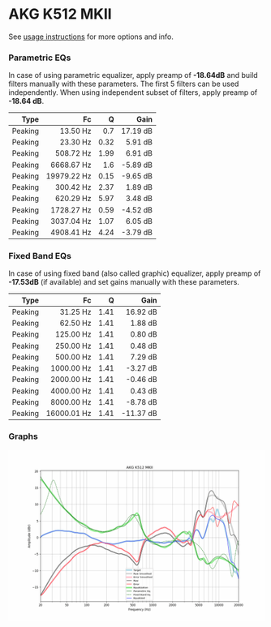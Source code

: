 # AKG K512 MKII
See [usage instructions](https://github.com/jaakkopasanen/AutoEq#usage) for more options and info.

### Parametric EQs
In case of using parametric equalizer, apply preamp of **-18.64dB** and build filters manually
with these parameters. The first 5 filters can be used independently.
When using independent subset of filters, apply preamp of **-18.64 dB**.

| Type    | Fc          |    Q | Gain     |
|--------:|------------:|-----:|---------:|
| Peaking | 13.50 Hz    | 0.7  | 17.19 dB |
| Peaking | 23.30 Hz    | 0.32 | 5.91 dB  |
| Peaking | 508.72 Hz   | 1.99 | 6.91 dB  |
| Peaking | 6668.67 Hz  | 1.6  | -5.89 dB |
| Peaking | 19979.22 Hz | 0.15 | -9.65 dB |
| Peaking | 300.42 Hz   | 2.37 | 1.89 dB  |
| Peaking | 620.29 Hz   | 5.97 | 3.48 dB  |
| Peaking | 1728.27 Hz  | 0.59 | -4.52 dB |
| Peaking | 3037.04 Hz  | 1.07 | 6.05 dB  |
| Peaking | 4908.41 Hz  | 4.24 | -3.79 dB |

### Fixed Band EQs
In case of using fixed band (also called graphic) equalizer, apply preamp of **-17.53dB**
(if available) and set gains manually with these parameters.

| Type    | Fc          |    Q | Gain      |
|--------:|------------:|-----:|----------:|
| Peaking | 31.25 Hz    | 1.41 | 16.92 dB  |
| Peaking | 62.50 Hz    | 1.41 | 1.88 dB   |
| Peaking | 125.00 Hz   | 1.41 | 0.80 dB   |
| Peaking | 250.00 Hz   | 1.41 | 0.48 dB   |
| Peaking | 500.00 Hz   | 1.41 | 7.29 dB   |
| Peaking | 1000.00 Hz  | 1.41 | -3.27 dB  |
| Peaking | 2000.00 Hz  | 1.41 | -0.46 dB  |
| Peaking | 4000.00 Hz  | 1.41 | 0.43 dB   |
| Peaking | 8000.00 Hz  | 1.41 | -8.78 dB  |
| Peaking | 16000.01 Hz | 1.41 | -11.37 dB |

### Graphs
![](./AKG%20K512%20MKII.png)